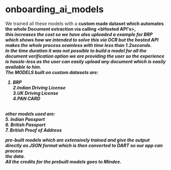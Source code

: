 # onboarding_ai_models
We trained all these models with a <b>custom made dataset <b>which automates the whole Document extraction via calling <bHosted API's>, <br>
<i>this increases the cost<i> so we have also uploaded a example for BRP which shows how we intended to solve this via OCR but the hosted API<br>
makes the whole process seamless with time less than 1.2seconds.<br>
In the <b>time duration<b> it was not possible to build a model for all the document verification option we are providing the user so the experience is <b>hassle-less<b> 
as the user can easily upload any document which is easily available to him.<br>
The MODELS built on custom datasets are:<br>
1. BRP<br>
2.Indian Driving License<br>
3.UK Driving License<br>
4.PAN CARD
<br>
other models used are:<br>
5. Indian Passport <br>
6. British Passport<br>
7. British Proof of Address<br>

pre-built models which are extensively trained and give the output directly as JSON format which is then converted to DART so our app can process<br>
the data.<br>
All the credits for the prebuilt models goes to Mindee.
